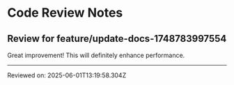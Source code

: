 # Code Review Notes

## Review for feature/update-docs-1748783997554

Great improvement! This will definitely enhance performance.

---
Reviewed on: 2025-06-01T13:19:58.304Z